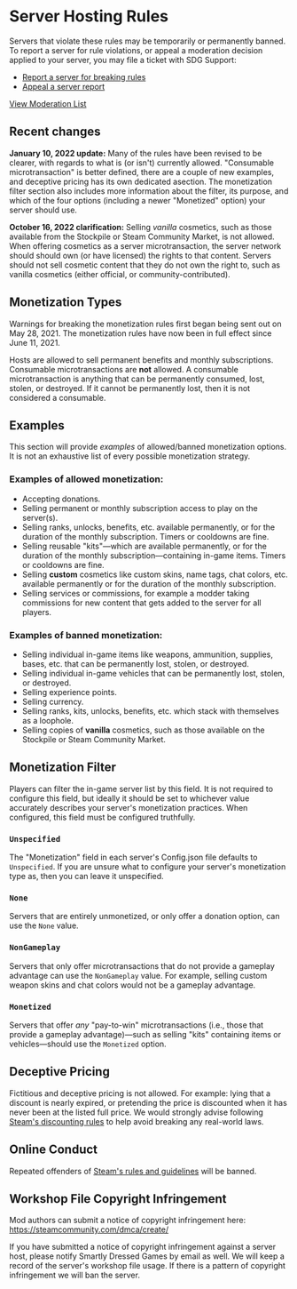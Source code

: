 # Server Hosting Rules

Servers that violate these rules may be temporarily or permanently banned. To report a server for rule violations, or appeal a moderation decision applied to your server, you may file a ticket with SDG Support:

* [Report a server for breaking rules](https://support.smartlydressedgames.com/hc/en-us/requests/new?ticket_form_id=12189991924500)
* [Appeal a server report](https://support.smartlydressedgames.com/hc/en-us/requests/new?ticket_form_id=12189992633364)

[View Moderation List](https://smartlydressedgames.com/UnturnedHostBans/index.html)

## Recent changes

**January 10, 2022 update:** Many of the rules have been revised to be clearer, with regards to what is (or isn't) currently allowed. "Consumable microtransaction" is better defined, there are a couple of new examples, and deceptive pricing has its own dedicated asection. The monetization filter section also includes more information about the filter, its purpose, and which of the four options (including a newer "Monetized" option) your server should use.

**October 16, 2022 clarification:** Selling *vanilla* cosmetics, such as those available from the Stockpile or Steam Community Market, is not allowed. When offering cosmetics as a server microtransaction, the server network should should own (or have licensed) the rights to that content. Servers should not sell cosmetic content that they do not own the right to, such as vanilla cosmetics (either official, or community-contributed).

## Monetization Types

Warnings for breaking the monetization rules first began being sent out on May 28, 2021. The monetization rules have now been in full effect since June 11, 2021.

Hosts are allowed to sell permanent benefits and monthly subscriptions. Consumable microtransactions are **not** allowed. A consumable microtransaction is anything that can be permanently consumed, lost, stolen, or destroyed. If it cannot be permanently lost, then it is not considered a consumable.

## Examples

This section will provide *examples* of allowed/banned monetization options. It is not an exhaustive list of every possible monetization strategy.

### Examples of allowed monetization:

- Accepting donations.
- Selling permanent or monthly subscription access to play on the server(s).
- Selling ranks, unlocks, benefits, etc. available permanently, or for the duration of the monthly subscription. Timers or cooldowns are fine.
- Selling reusable "kits"—which are available permanently, or for the duration of the monthly subscription—containing in-game items. Timers or cooldowns are fine.
- Selling **custom** cosmetics like custom skins, name tags, chat colors, etc. available permanently or for the duration of the monthly subscription.
- Selling services or commissions, for example a modder taking commissions for new content that gets added to the server for all players.

### Examples of banned monetization:

- Selling individual in-game items like weapons, ammunition, supplies, bases, etc. that can be permanently lost, stolen, or destroyed.
- Selling individual in-game vehicles that can be permanently lost, stolen, or destroyed.
- Selling experience points.
- Selling currency.
- Selling ranks, kits, unlocks, benefits, etc. which stack with themselves as a loophole.
- Selling copies of **vanilla** cosmetics, such as those available on the Stockpile or Steam Community Market.

## Monetization Filter

Players can filter the in-game server list by this field. It is not required to configure this field, but ideally it should be set to whichever value accurately describes your server's monetization practices. When configured, this field must be configured truthfully.

### `Unspecified`

The "Monetization" field in each server's Config.json file defaults to `Unspecified`. If you are unsure what to configure your server's monetization type as, then you can leave it unspecified.

### `None`

Servers that are entirely unmonetized, or only offer a donation option, can use the `None` value.

### `NonGameplay`

Servers that only offer microtransactions that do not provide a gameplay advantage can use the `NonGameplay` value. For example, selling custom weapon skins and chat colors would not be a gameplay advantage.

### `Monetized`

Servers that offer *any* "pay-to-win" microtransactions (i.e., those that provide a gameplay advantage)—such as selling "kits" containing items or vehicles—should use the `Monetized` option.

## Deceptive Pricing

Fictitious and deceptive pricing is not allowed. For example: lying that a discount is nearly expired, or pretending the price is discounted when it has never been at the listed full price. We would strongly advise following [Steam's discounting rules](https://partner.steamgames.com/doc/marketing/discounts) to help avoid breaking any real-world laws.

## Online Conduct

Repeated offenders of [Steam's rules and guidelines](https://support.steampowered.com/kb_article.php?ref=4045-USHJ-3810) will be banned.

## Workshop File Copyright Infringement

Mod authors can submit a notice of copyright infringement here: https://steamcommunity.com/dmca/create/

If you have submitted a notice of copyright infringement against a server host, please notify Smartly Dressed Games by email as well. We will keep a record of the server's workshop file usage. If there is a pattern of copyright infringement we will ban the server.

